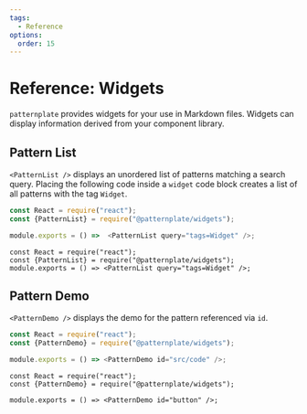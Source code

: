 ```yaml
---
tags:
  - Reference
options:
  order: 15
---
```


# Reference: Widgets

`patternplate` provides widgets for your use in Markdown files.
Widgets can display information derived from your component library.

## Pattern List

`<PatternList />` displays an unordered list of patterns matching a search query.
Placing the following code inside a `widget` code block creates a list
of all patterns with the tag `Widget`.

```js
const React = require("react");
const {PatternList} = require("@patternplate/widgets");

module.exports = () =>  <PatternList query="tags=Widget" />;
```

```widget
const React = require("react");
const {PatternList} = require("@patternplate/widgets");
module.exports = () => <PatternList query="tags=Widget" />;
```


## Pattern Demo

`<PatternDemo />` displays the demo for the pattern referenced via `id`.

```js
const React = require("react");
const {PatternDemo} = require("@patternplate/widgets");

module.exports = () => <PatternDemo id="src/code" />;
```

```widget
const React = require("react");
const {PatternDemo} = require("@patternplate/widgets");

module.exports = () => <PatternDemo id="button" />;
```

